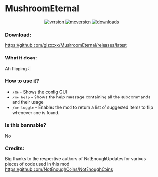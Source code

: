 # MushroomEternal

<p align="center">
  <a href="https://github.com/gizxxxx/MushroomEternal/releases/latest" target="_blank">
    <img alt="version" src="https://img.shields.io/badge/RELEASE-2.0-blueviolet?color=%239f00ff&style=for-the-badge" />
  </a>
  <a href="https://files.minecraftforge.net/net/minecraftforge/forge/index_1.8.9.html" target="_blank">
    <img alt="mcversion" src="https://img.shields.io/badge/MC%20Version-1.8.9-blue?color=%239f00ff&style=for-the-badge" />
  </a>
  <a href="https://github.com/gizxxxx/MushroomEternal/releases/latest" target="_blank">
    <img alt="downloads" src="https://img.shields.io/badge/DOWNLOADS-1.2k-a?color=%239f00ff&style=for-the-badge" />
    </a>
</p>

### Download:
https://github.com/gizxxxx/MushroomEternal/releases/latest

### What it does:

Ah flipping :|

### How to use it?
- `/me` - Shows the config GUI
- `/me help` - Shows the help message containing all the subcommands and their usage
- `/me toggle` - Enables the mod to return a list of suggested items to flip whenever one is found.


### Is this bannable?
No


 ### Credits:
Big thanks to the respective authors of NotEnoughUpdates for various pieces of code used in this mod.
https://github.com/NotEnoughCoins/NotEnoughCoins
